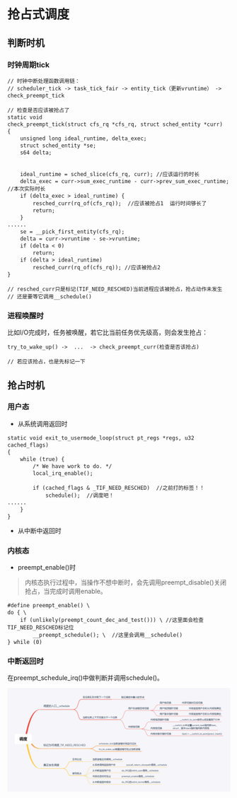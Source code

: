 # 抢占式调度

## 判断时机

### 时钟周期tick

```
// 时钟中断处理函数调用链：
// scheduler_tick -> task_tick_fair -> entity_tick（更新vruntime） -> check_preempt_tick

// 检查是否应该被抢占了
static void
check_preempt_tick(struct cfs_rq *cfs_rq, struct sched_entity *curr)
{
	unsigned long ideal_runtime, delta_exec;
	struct sched_entity *se;
	s64 delta;


	ideal_runtime = sched_slice(cfs_rq, curr); //应该运行的时长
	delta_exec = curr->sum_exec_runtime - curr->prev_sum_exec_runtime; //本次实际时长
	if (delta_exec > ideal_runtime) {
		resched_curr(rq_of(cfs_rq));  //应该被抢占1  运行时间够长了
		return;
	}
......
	se = __pick_first_entity(cfs_rq);
	delta = curr->vruntime - se->vruntime;
	if (delta < 0)
		return;
	if (delta > ideal_runtime)
		resched_curr(rq_of(cfs_rq)); //应该被抢占2
}

// resched_curr只是标记(TIF_NEED_RESCHED)当前进程应该被抢占，抢占动作未发生
// 还是要等它调用__schedule()

```

### 进程唤醒时

比如I/O完成时，任务被唤醒，若它比当前任务优先级高，则会发生抢占：

```
try_to_wake_up() ->  ...  -> check_preempt_curr(检查是否该抢占)

// 若应该抢占，也是先标记一下
```

## 抢占时机

### 用户态

- 从系统调用返回时

```
static void exit_to_usermode_loop(struct pt_regs *regs, u32 cached_flags)
{
	while (true) {
		/* We have work to do. */
		local_irq_enable();

		if (cached_flags & _TIF_NEED_RESCHED)  //之前打的标签！！
			schedule();  //调度吧！
......
	}
}
```

- 从中断中返回时

### 内核态

- preempt_enable()时

> 内核态执行过程中，当操作不想中断时，会先调用preempt_disable()关闭抢占，当完成时调用enable。

```
#define preempt_enable() \
do { \
	if (unlikely(preempt_count_dec_and_test())) \ //这里面会检查TIF_NEED_RESCHED标记位
		__preempt_schedule(); \  //这里会调用__schedule()
} while (0)
```

### 中断返回时

在preempt_schedule_irq()中做判断并调用schedule()。


![image](https://github.com/ingangi/blog/blob/master/img/sched_mindmap.png)